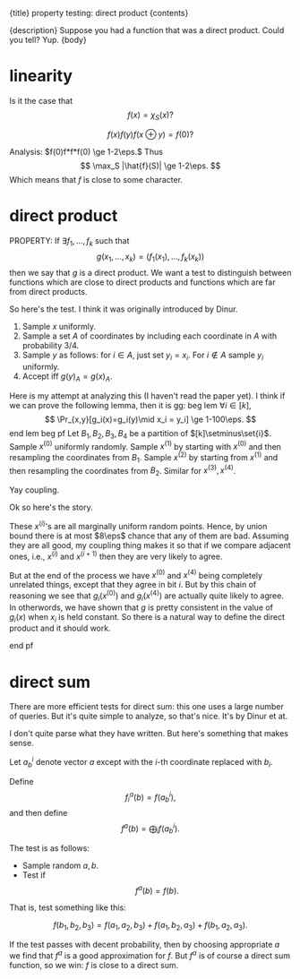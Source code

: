 {title}
property testing: direct product
{contents}

{description}
Suppose you had a function that was a direct product. Could you tell? Yup.
{body}

# linearity 

Is it the case that 
$$ f(x) = \chi_S(x)? $$ 

$$ f(x)f(y)f(x\oplus y) = f(0)? $$ 

Analysis:
$f(0)f*f*f(0) \ge 1-2\eps.$
Thus 
$$ \max_S |\hat{f}(S)| \ge 1-2\eps. $$ 
Which means that $f$ is close to some character.

# direct product
PROPERTY: 
If $\exists f_1,\ldots, f_k$ such that 
$$ g(x_1,\ldots, x_k) = (f_1(x_1), \ldots, f_k(x_k)) $$ 
then we say that $g$ is a direct product. We want a test to
distinguish between functions which are close to direct products
and functions which are far from direct products.

So here's the test. I think it was originally introduced by Dinur.

1. Sample $x$ uniformly.
2. Sample a set $A$ of coordinates by including each coordinate
   in $A$ with probability $3/4$. 
3. Sample $y$ as follows: for $i\in A$, just set $y_i = x_i$. For
    $i\notin A$ sample  $y_i$ uniformly.
4. Accept iff $g(y)_A = g(x)_A$.

Here is my attempt at analyzing this (I haven't read the paper
yet).
I think if we can prove the following lemma, then it is gg:
beg lem
$\forall  i\in[k],$ 
 $$ \Pr_{x,y}[g_i(x)=g_i(y)\mid x_i = y_i] \ge 1-100\eps. $$ 
end lem
beg pf
Let $B_1,B_2,B_3,B_4$ be a partition of $[k]\setminus\set{i}$. 
Sample $x^{(0)}$ uniformly randomly.
Sample $x^{(1)}$ by starting with $x^{(0)}$ and then resampling
the coordinates from $B_1$.
Sample $x^{(2)}$ by starting from $x^{(1)}$ and then resampling
the coordinates from $B_2$.
Similar for $x^{(3)}, x^{(4)}$.

Yay coupling. 

Ok so here's the story. 

These $x^{(i)}$'s are all marginally uniform random points.
Hence, by union bound there is at most $8\eps$ chance that any of
them are bad. 
Assuming they are all good, my coupling thing makes it so that
if we compare adjacent ones, i.e., $x^{(i)}$ and $x^{(i+1)}$ then
they are very likely to agree. 

But at the end of the process we have $x^{(0)}$ and $x^{(4)}$
being completely unrelated things, except that they agree in bit $i$.
But by this chain of reasoning we see that $g_i(x^{(0)})$ and
$g_i(x^{(4)})$ are actually quite likely to agree.
In otherwords, we have shown that $g$ is pretty consistent in the
value of $g_i(x)$  when  $x_i$ is held constant. So there is a
natural way to define the direct product and it should work.

end pf

# direct sum

There are more efficient tests for direct sum: this one uses a
large number of queries. But it's quite simple to analyze, so
that's nice. It's by Dinur et at. 

I don't quite parse what they have written. But here's something
that makes sense. 

Let $a^i_b$ denote vector  $a$ except with the $i$-th coordinate
replaced with $b_i$.

Define 
$$ f^{a}_i(b) = f(a^{i}_b), $$ 
and then define
$$ f^a(b) = \bigoplus_i f(a^i_b). $$ 

The test is as follows:

- Sample random $a,b$.
- Test if 
$$ f^a(b) = f(b). $$ 

That is, test something like this:

$$ f(b_1,b_2,b_3) = f(a_1,a_2,b_3) + f(a_1,b_2,a_3) + f(b_1,a_2,a_3).$$ 

If the test passes with decent probability, then by choosing
appropriate $a$ we find that $f^{a}$ is a good approximation for
$f$. 
But $f^{a}$ is of course a direct sum function, so we win: $f$ is
close to a direct sum.

